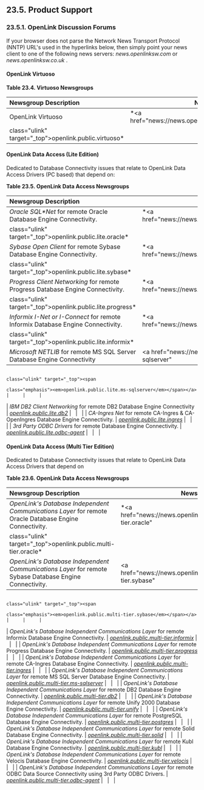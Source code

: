 <div>

<div>

<div>

<div>

## 23.5. Product Support

</div>

</div>

</div>

<div>

<div>

<div>

<div>

### 23.5.1. OpenLink Discussion Forums

</div>

</div>

</div>

If your browser does not parse the Network News Transport Protocol
(NNTP) URL's used in the hyperlinks below, then simply point your news
client to one of the following news servers:
<span class="emphasis">*news.openlinksw.com*</span> or
<span class="emphasis">*news.openlinksw.co.uk*</span> .

<div>

<div>

<div>

<div>

#### OpenLink Virtuoso

</div>

</div>

</div>

<div>

**Table 23.4. Virtuoso Newsgroups**

<div>

| Newsgroup Description | Newsgroup URL                                                                          |     |     |
|:----------------------|----------------------------------------------------------------------------------------|-----|-----|
| OpenLink Virtuoso     | <span class="emphasis"> *<a href="news://news.openlinksw.com/openlink.public.virtuoso" 
                         class="ulink" target="_top">openlink.public.virtuoso</a>* </span>                       |     |     |

</div>

</div>

  

</div>

<div>

<div>

<div>

<div>

#### OpenLink Data Access (Lite Edition)

</div>

</div>

</div>

Dedicated to Database Connectivity issues that relate to OpenLink Data
Access Drivers (PC based) that depend on:

<div>

**Table 23.5. OpenLink Data Access Newsgroups**

<div>

| Newsgroup Description                                                                                            | Newsgroup URL                                                                               |     |     |
|:-----------------------------------------------------------------------------------------------------------------|---------------------------------------------------------------------------------------------|-----|-----|
| <span class="emphasis">*Oracle SQL\*Net*</span> for remote Oracle Database Engine Connectivity.                  | <span class="emphasis"> *<a href="news://news.openlinksw.com/openlink.public.lite.oracle"   
                                                                                                                    class="ulink" target="_top">openlink.public.lite.oracle</a>* </span>                         |     |     |
| <span class="emphasis">*Sybase Open Client*</span> for remote Sybase Database Engine Connectivity.               | <span class="emphasis"> *<a href="news://news.openlinksw.com/openlink.public.lite.sybase"   
                                                                                                                    class="ulink" target="_top">openlink.public.lite.sybase</a>* </span>                         |     |     |
| <span class="emphasis">*Progress Client Networking*</span> for remote Progress Database Engine Connectivity.     | <span class="emphasis"> *<a href="news://news.openlinksw.com/openlink.public.lite.progress" 
                                                                                                                    class="ulink" target="_top">openlink.public.lite.progress</a>* </span>                       |     |     |
| <span class="emphasis">*Informix I-Net or I-Connect*</span> for remote Informix Database Engine Connectivity.    | <span class="emphasis"> *<a href="news://news.openlinksw.com/openlink.public.lite.informix" 
                                                                                                                    class="ulink" target="_top">openlink.public.lite.informix</a>* </span>                       |     |     |
| <span class="emphasis">*Microsoft NETLIB*</span> for remote MS SQL Server Database Engine Connectivity           | <a href="news://news.openlinksw.com/openlink.public.lite.ms-sqlserver"                      
                                                                                                                    class="ulink" target="_top"><span                                                            
                                                                                                                    class="emphasis"><em>openlink.public.lite.ms-sqlserver</em></span></a>                       |     |     |
| <span class="emphasis">*IBM DB2 Client Networking*</span> for remote DB2 Database Engine Connectivity            | <a href="news://news.openlinksw.com/openlink.public.lite.db2"                               
                                                                                                                    class="ulink" target="_top"><span                                                            
                                                                                                                    class="emphasis"><em>openlink.public.lite.db2</em></span></a>                                |     |     |
| <span class="emphasis">*CA-Ingres Net*</span> for remote CA-Ingres & CA-OpenIngres Database Engine Connectivity. | <a href="news://news.openlinksw.com/openlink.public.lite.ingres"                            
                                                                                                                    class="ulink" target="_top"><span                                                            
                                                                                                                    class="emphasis"><em>openlink.public.lite.ingres</em></span></a>                             |     |     |
| <span class="emphasis">*3rd Party ODBC Drivers* </span> for remote Database Engine Connectivity.                 | <a href="news://news.openlinksw.com/openlink.public.lite.odbc-agent"                        
                                                                                                                    class="ulink" target="_top"><span                                                            
                                                                                                                    class="emphasis"><em>openlink.public.lite.odbc-agent</em></span></a>                         |     |     |

</div>

</div>

  

</div>

<div>

<div>

<div>

<div>

#### OpenLink Data Access (Multi Tier Edition)

</div>

</div>

</div>

Dedicated to Database Connectivity issues that relate to OpenLink Data
Access Drivers that depend on

<div>

**Table 23.6. OpenLink Data Access Newsgroups**

<div>

| Newsgroup Description                                                                                                                                       | Newsgroup URL                                                                                     |     |     |
|:------------------------------------------------------------------------------------------------------------------------------------------------------------|---------------------------------------------------------------------------------------------------|-----|-----|
| <span class="emphasis">*OpenLink's Database Independent Communications Layer*</span> for remote Oracle Database Engine Connectivity.                        | <span class="emphasis"> *<a href="news://news.openlinksw.com/openlink.public.multi-tier.oracle"   
                                                                                                                                                               class="ulink" target="_top">openlink.public.multi-tier.oracle</a>* </span>                         |     |     |
| <span class="emphasis">*OpenLink's Database Independent Communications Layer*</span> for remote Sybase Database Engine Connectivity.                        | <a href="news://news.openlinksw.com/openlink.public.multi-tier.sybase"                            
                                                                                                                                                               class="ulink" target="_top"><span                                                                  
                                                                                                                                                               class="emphasis"><em>openlink.public.multi-tier.sybase</em></span></a>                             |     |     |
| <span class="emphasis">*OpenLink's Database Independent Communications Layer*</span> for remote Informix Database Engine Connectivity.                      | <span class="emphasis"> *<a href="news://news.openlinksw.com/openlink.public.multi-tier.informix" 
                                                                                                                                                               class="ulink" target="_top">openlink.public.multi-tier.informix</a>* </span>                       |     |     |
| <span class="emphasis">*OpenLink's Database Independent Communications Layer*</span> for remote Progress Database Engine Connectivity.                      | <span class="emphasis"> *<a href="news://news.openlinksw.com/openlink.public.multi-tier.progress" 
                                                                                                                                                               class="ulink" target="_top">openlink.public.multi-tier.progress</a>* </span>                       |     |     |
| <span class="emphasis">*OpenLink's Database Independent Communications Layer*</span> for remote CA-Ingres Database Engine Connectivity.                     | <span class="emphasis"> *<a href="news://news.openlinksw.com/openlink.public.multi-tier.ingres"   
                                                                                                                                                               class="ulink" target="_top">openlink.public.multi-tier.ingres</a>* </span>                         |     |     |
| <span class="emphasis">*OpenLink's Database Independent Communications Layer*</span> for remote MS SQL Server Database Engine Connectivity.                 | <a                                                                                                
                                                                                                                                                               href="news://news.openlinksw.com/openlink.public.multi-tier.ms-sqlserver"                          
                                                                                                                                                               class="ulink" target="_top"><span                                                                  
                                                                                                                                                               class="emphasis"><em>openlink.public.multi-tier.ms-sqlserver</em></span></a>                       |     |     |
| <span class="emphasis">*OpenLink's Database Independent Communications Layer*</span> for remote DB2 Database Engine Connectivity.                           | <a href="news://news.openlinksw.com/openlink.public.multi-tier.db2"                               
                                                                                                                                                               class="ulink" target="_top"><span                                                                  
                                                                                                                                                               class="emphasis"><em>openlink.public.multi-tier.db2</em></span></a>                                |     |     |
| <span class="emphasis">*OpenLink's Database Independent Communications Layer*</span> for remote Unify 2000 Database Engine Connectivity.                    | <a href="news://news.openlinksw.com/openlink.public.multi-tier.unify"                             
                                                                                                                                                               class="ulink" target="_top"><span                                                                  
                                                                                                                                                               class="emphasis"><em>openlink.public.multi-tier.unify</em></span></a>                              |     |     |
| <span class="emphasis">*OpenLink's Database Independent Communications Layer*</span> for remote PostgreSQL Database Engine Connectivity.                    | <a href="news://news.openlinksw.com/openlink.public.multi-tier.postgres"                          
                                                                                                                                                               class="ulink" target="_top"><span                                                                  
                                                                                                                                                               class="emphasis"><em>openlink.public.multi-tier.postgres</em></span></a>                           |     |     |
| <span class="emphasis">*OpenLink's Database Independent Communications Layer*</span> for remote Solid Database Engine Connectivity.                         | <a href="news://news.openlinksw.com/openlink.public.multi-tier.solid"                             
                                                                                                                                                               class="ulink" target="_top"><span                                                                  
                                                                                                                                                               class="emphasis"><em>openlink.public.multi-tier.solid</em></span></a>                              |     |     |
| <span class="emphasis">*OpenLink's Database Independent Communications Layer*</span> for remote Kubl Database Engine Connectivity.                          | <a href="news://news.openlinksw.com/openlink.public.multi-tier.kubl"                              
                                                                                                                                                               class="ulink" target="_top"><span                                                                  
                                                                                                                                                               class="emphasis"><em>openlink.public.multi-tier.kubl</em></span></a>                               |     |     |
| <span class="emphasis">*OpenLink's Database Independent Communications Layer*</span> for remote Velocis Database Engine Connectivity.                       | <a href="news://news.openlinksw.com/openlink.public.multi-tier.velocis"                           
                                                                                                                                                               class="ulink" target="_top"><span                                                                  
                                                                                                                                                               class="emphasis"><em>openlink.public.multi-tier.velocis</em></span></a>                            |     |     |
| <span class="emphasis">*OpenLink's Database Independent Communications Layer*</span> for remote ODBC Data Source Connectivity using 3rd Party ODBC Drivers. | <a                                                                                                
                                                                                                                                                               href="news://news.openlinksw.com/openlink.public.multi-tier.odbc-agent"                            
                                                                                                                                                               class="ulink" target="_top"><span                                                                  
                                                                                                                                                               class="emphasis"><em>openlink.public.multi-tier.odbc-agent</em></span></a>                         |     |     |

</div>

</div>

  

</div>

</div>

</div>
